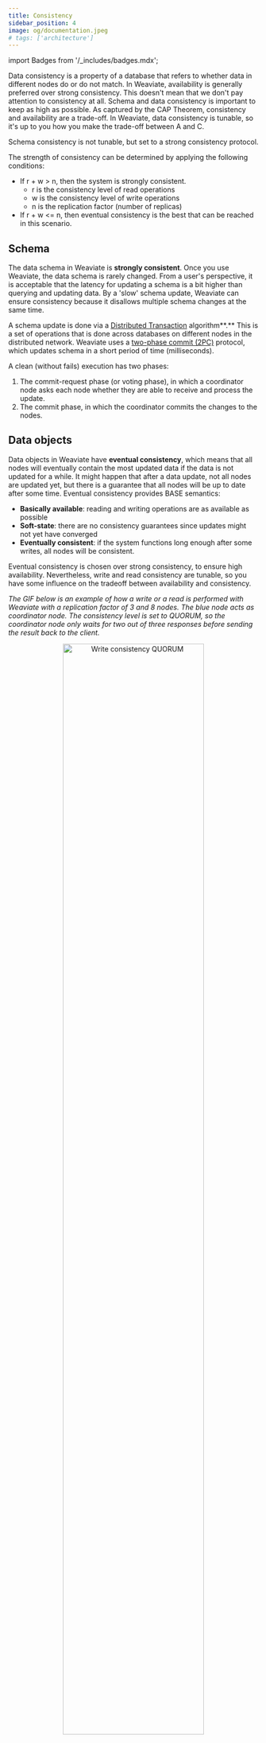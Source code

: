 ```yaml
---
title: Consistency
sidebar_position: 4
image: og/documentation.jpeg
# tags: ['architecture']
---
```

import Badges from '/_includes/badges.mdx';

<Badges/>

Data consistency is a property of a database that refers to whether data in different nodes do or do not match. In Weaviate, availability is generally preferred over strong consistency. This doesn't mean that we don't pay attention to consistency at all. Schema and data consistency is important to keep as high as possible. As captured by the CAP Theorem, consistency and availability are a trade-off. In Weaviate, data consistency is tunable, so it's up to you how you make the trade-off between A and C. 

Schema consistency is not tunable, but set to a strong consistency protocol. 

The strength of consistency can be determined by applying the following conditions:
* If r + w > n, then the system is strongly consistent.
    * r is the consistency level of read operations
    * w is the consistency level of write operations
    * n is the replication factor (number of replicas)
* If r + w <= n, then eventual consistency is the best that can be reached in this scenario. 


## Schema

The data schema in Weaviate is **strongly consistent**. Once you use Weaviate, the data schema is rarely changed. From a user's perspective, it is acceptable that the latency for updating a schema is a bit higher than querying and updating data. By a 'slow' schema update, Weaviate can ensure consistency because it disallows multiple schema changes at the same time. 

A schema update is done via a [Distributed Transaction](https://en.wikipedia.org/wiki/Distributed_transaction) algorithm**.** This is a set of operations that is done across databases on different nodes in the distributed network. Weaviate uses a [two-phase commit (2PC)](https://en.wikipedia.org/wiki/Two-phase_commit_protocol) protocol, which updates schema in a short period of time (milliseconds). 

A clean (without fails) execution has two phases:
1. The commit-request phase (or voting phase), in which a coordinator node asks each node whether they are able to receive and process the update.
2. The commit phase, in which the coordinator commits the changes to the nodes.


## Data objects 

Data objects in Weaviate have **eventual consistency**, which means that all nodes will eventually contain the most updated data if the data is not updated for a while. It might happen that after a data update, not all nodes are updated yet, but there is a guarantee that all nodes will be up to date after some time. Eventual consistency provides BASE semantics: 

* **Basically available**: reading and writing operations are as available as possible
* **Soft-state**: there are no consistency guarantees since updates might not yet have converged
* **Eventually consistent**: if the system functions long enough after some writes, all nodes will be consistent. 

Eventual consistency is chosen over strong consistency, to ensure high availability. Nevertheless, write and read consistency are tunable, so you have some influence on the tradeoff between availability and consistency. 

*The GIF below is an example of how a write or a read is performed with Weaviate with a replication factor of 3 and 8 nodes. The blue node acts as coordinator node. The consistency level is set to QUORUM, so the coordinator node only waits for two out of three responses before sending the result back to the client.*

<p align="center"><img src="/img/docs/replication-architecture/replication-quorum-animation.gif" alt="Write consistency QUORUM" width="75%"/></p>

### Tunable Write Consistency

Adding or changing data objects are **write** operations.  

> 💡 Write operations are tunable from Weaviate v1.18, to ONE, QUORUM or ALL. In v1.17, write operations are always set to ALL (highest consistency). 

The main reason for introducing configurable write consistency in v1.18 is because that is also when automatic repairs are introduced. A write will always be written to n (replication factor) nodes, regardless of the chosen consistency level. The coordinator node however waits for acknowledgements from ONE, QUORUM or ALL nodes before it returns. To guarantee that a write is applied everywhere without the availability of repairs on read requests, write consistency is set to ALL for now. Possible settings from v1.18 are:
* **ONE** - a write must receive an acknowledgement from at least one replica node. This is the fastest (most available), but least consistent option. 
* **QUORUM** - a write must receive an acknowledgement from at least QUORUM replica nodes. QUORUM is calculated by _n / 2 + 1_, where _n_ is the number of replicas (replication factor). For example, using a replication factor of 6, the quorum is 4, which means the cluster can tolerate 2 replicas down.
* **ALL** - a write must receive an acknowledgement from all replica nodes. This is the most consistent, but 'slowest' (least available) option.


*Figure below: A replicated Weaviate setup with Write Consistency of ONE, there are 8 nodes in total out of which 3 replicas.*

<p align="center"><img src="/img/docs/replication-architecture/replication-rf3-c-ONE.png" alt="Write consistency ONE" width="60%"/></p>

*Figure below: A replicated Weaviate setup with Write Consistency of QUORUM (n/2+1), there are 8 nodes in total out of which 3 replicas.*


<p align="center"><img src="/img/docs/replication-architecture/replication-rf3-c-QUORUM.png" alt="Write consistency QUORUM" width="60%"/></p>

*Figure below: A replicated Weaviate setup with Write Consistency of ALL, there are 8 nodes in total out of which 3 replicas.*

<p align="center"><img src="/img/docs/replication-architecture/replication-rf3-c-ALL.png" alt="Write consistency ALL" width="60%"/></p>


### Tunable Read Consistency

Read operations are GET queries to data objects in Weaviate. Like write, read consistency is tunable, to ONE, QUORUM or ALL.

> 💡With v1.17, read consistency is tunable only for Get-Objects-By-ID type requests. All read requests (including searches) will be added in v1.18. Read requests other than Get-Objects-By-ID has a read consistency of ALL.

Possible Read Consistency levels are:
* **ONE** - a read response must be returned by at least one replica. This is the fastest (most available), but least consistent option. 
* **QUORUM** - a response must be returned by QUORUM amount of replica nodes. QUORUM is calculated by _n / 2 + 1_, where _n_ is the number of replicas (replication factor). For example, using a replication factor of 6, the quorum is 4, which means the cluster can tolerate 2 replicas down.
* **ALL** - a read response must be returned by all replicas. The read operation will fail if at least one replica fails to respond. This is the most consistent, but 'slowest' (least available) option.

Examples:
* **ONE** \
  In a single datacenter with a replication factor of 3 and a read consistency level of ONE, the coordinator node will wait for a response from one replica node.

  <p align="center"><img src="/img/docs/replication-architecture/replication-rf3-c-ONE.png" alt="Write consistency ONE" width="60%"/></p>

* **QUORUM** \
  In a single datacenter with a replication factor of 3 and a read consistency level of QUORUM, the coordinator node will wait for n / 2 + 1 = 3 / 2 + 1 = 2 replicas nodes to return a response.

  <p align="center"><img src="/img/docs/replication-architecture/replication-rf3-c-QUORUM.png" alt="Write consistency QUORUM" width="60%"/></p>


* **ALL** \
  In a single datacenter with a replication factor of 3 and a read consistency level of level of ALL, the coordinator node will wait for all 3 replicas nodes to return a response.

  <p align="center"><img src="/img/docs/replication-architecture/replication-rf3-c-ALL.png" alt="Write consistency ALL" width="60%"/></p>

  
## Repairs

Repairs can be executed by Weaviate in case of a discovered inconsistency. A scenario where a repair could be necessary is the following: The user writes with a consistency level of ONE. The node dies before it can contact some of the other nodes. The node comes back up with the latest data. Some other nodes may now be out of sync and need to be repaired.

Repairs can happen in the background, for example when a read operation is done. Repairs (and more information about them) will be available from v1.18 (Q1 2023).




## More Resources

import DocsMoreResources from '/_includes/more-resources-docs.md';

<DocsMoreResources />
